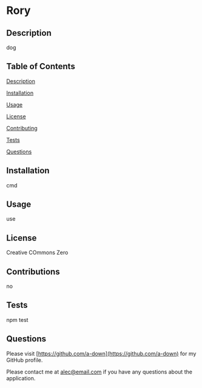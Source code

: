 # Rory

## Description
dog

## Table of Contents

[Description](#description)

[Installation](#installation)

[Usage](#usage)

[License](#license)

[Contributing](#contributing)

[Tests](#tests)

[Questions](#questions)

## Installation
cmd

## Usage
use

## License
Creative COmmons Zero

## Contributions
no

## Tests
npm test

## Questions
Please visit [https://github.com/a-down](https://github.com/a-down) for my GitHub profile.
    
Please contact me at [alec@email.com](alec@email.com) if you have any questions about the application.
